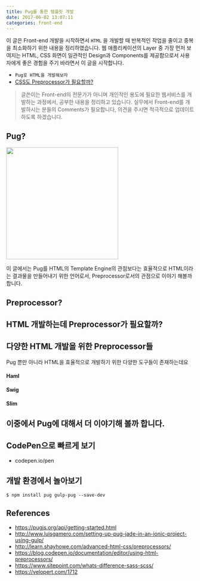 ```yaml
---
title: Pug를 통한 템플릿 개발
date: 2017-06-02 13:07:11
categories: front-end
---
```


이 글은 Front-end 개발을 시작하면서 `HTML` 을 개발할 때 반복적인 작업을 줄이고 중복을 최소화하기 위한 내용을 정리하였습니다. 웹 애플리케이션의 Layer 중 가장 먼저 보여지는 HTML, CSS 화면이 일관적인 Design과 Components를 제공함으로서 사용자에게 좋은 경험을 주기 바라면서 이 글을 시작합니다.

- `Pug로 HTML을 개발해보자`
- [CSS도 Preprocessor가 필요할까?]()

> 글쓴이는 Front-end의 전문가가 아니며 개인적인 용도에 필요한 웹서비스를 개발하는 과정에서, 공부한 내용을 정리하고 있습니다. 실무에서 Front-end를 개발하시는 분들의 Comments가 필요합니다, 의견을 주시면 적극적으로 업데이트 하도록 하겠습니다.

## Pug?

<img src='https://cdn.rawgit.com/pugjs/pug-logo/eec436cee8fd9d1726d7839cbe99d1f694692c0c/SVG/pug-final-logo-_-colour-128.svg' width='300' />

이 글에서는 Pug를 HTML의 Template Engine의 관점보다는 효율적으로 HTML이라는 결과물을 만들어내기 위한 언어로서, Preprocessor로서의 관점으로 이야기 해볼까 합니다.

## Preprocessor?

## HTML 개발하는데 Preprocessor가 필요할까?

## 다양한 HTML 개발을 위한 Preprocessor들

Pug 뿐만 아니라 HTML을 효율적으로 개발하기 위한 다양한 도구들이 존재하는데요

#### Haml

#### Swig

#### Slim

## 이중에서 Pug에 대해서 더 이야기해 볼까 합니다.

## CodePen으로 빠르게 보기

- codepen.io/pen

## 개발 환경에서 놀아보기

```shell
$ npm install pug gulp-pug --save-dev
```

## References

- https://pugjs.org/api/getting-started.html
- http://www.luisgamero.com/setting-up-pug-jade-in-an-ionic-project-using-gulp/
- http://learn.shayhowe.com/advanced-html-css/preprocessors/
- https://blog.codepen.io/documentation/editor/using-html-preprocessors/
- https://www.sitepoint.com/whats-difference-sass-scss/
- https://velopert.com/1712